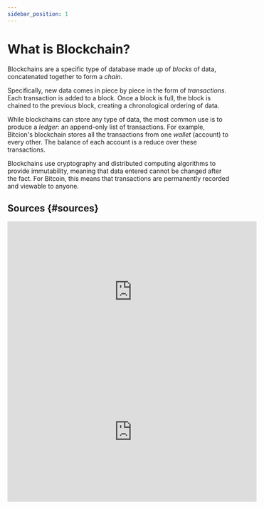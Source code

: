 ```yaml
---
sidebar_position: 1
---
```


# What is Blockchain?

Blockchains are a specific type of database made up of *blocks* of data, concatenated together to form a *chain*.

Specifically, new data comes in piece by piece in the form of *transactions*.
Each transaction is added to a block. Once a block is full, the block is chained
to the previous block, creating a chronological ordering of data.

While blockchains can store any type of data, the most common use is to produce a *ledger*: an append-only list of transactions. For example, Bitcion's blockchain stores all the transactions from one *wallet* (account) to every other. The balance of each account is a reduce over these transactions.

Blockchains use cryptography and distributed computing algorithms to provide immutability, meaning that data entered cannot be changed after the fact. For Bitcoin, this means that transactions are permanently recorded and viewable to anyone.

## Sources {#sources}

<iframe width="560" height="315" src="https://www.youtube.com/embed/SSo_EIwHSd4" title="YouTube video player"
frameborder="0" allow="accelerometer; autoplay; clipboard-write; encrypted-media; gyroscope; picture-in-picture"
allowfullscreen></iframe>
<iframe width="560" height="315" src="https://www.youtube.com/embed/bBC-nXj3Ng4" title="YouTube video player"
frameborder="0" allow="accelerometer; autoplay; clipboard-write; encrypted-media; gyroscope; picture-in-picture"
allowfullscreen></iframe>
